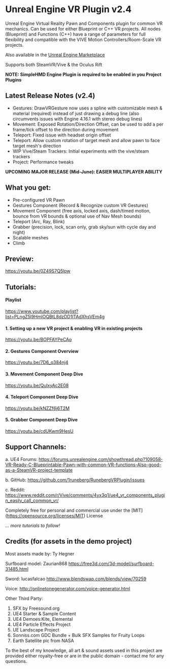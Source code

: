 # Unreal Engine VR Plugin v2.4

Unreal Engine Virtual Reality Pawn and Components plugin for common VR mechanics. Can be used for either Blueprint or C++ VR projects. All nodes (Blueprint) and Functions (C++) have a range of parameters for full flexibility and compatible with the VIVE Motion Controllers/Room-Scale VR projects. 

Also available in the [Unreal Engine Marketplace](https://www.unrealengine.com/marketplace/vr-pawn-components-plugin)

Supports both SteamVR/Vive & the Oculus Rift

**NOTE: SimpleHMD Engine Plugin is required to be enabled in you Project Plugins**

## Latest Release Notes (v2.4)
 - Gestures: DrawVRGesture now uses a spline with customizable mesh & material (required) instead of just drawing a debug line (also circumvents issues with Engine 4.16.1 with stereo debug lines)
 - Movement: Exposed Rotation/Direction Offset, can be used to add a per frame/tick offset to the direction during movement
 - Teleport: Fixed issue with headset origin offset
 - Teleport: Allow custom rotation of target mesh and allow pawn to face target mesh's direction
 - WIP Vive/Steam Trackers: Initial experiments with the vive/steam trackers
 - Project: Performance tweaks


**UPCOMING MAJOR RELEASE (Mid-June): EASIER MULTIPLAYER ABILITY**

## What you get:
  - Pre-configured VR Pawn
  - Gestures Component (Record & Recognize custom VR Gestures)
  - Movement Component (free axis, locked axis, dash/timed motion, bounce from VR bounds & optional use of Nav Mesh bounds)
  - Teleport (Arc, Ray, Blink)
  - Grabber (precision, lock, scan only, grab sky/sun with cycle day and night)
  - Scalable meshes
  - Climb

## Preview:
https://youtu.be/0Z49S7Q5lpw

## Tutorials:

#### Playlist
https://www.youtube.com/playlist?list=PLngZ5l9HmlOQBtL8dzDD1lTAdXhsVEm4g

#### 1. Setting up a new VR project & enabling VR in existing projects
https://youtu.be/BOPFAYPeCAo

#### 2. Gestures Component Overview
https://youtu.be/7D6_o384nj4

#### 3. Movement Component Deep Dive
https://youtu.be/QulxyAc2E08

#### 4. Teleport Component Deep Dive
https://youtu.be/kNZZf6j6T2M

#### 5. Grabber Component Deep Dive
https://youtu.be/cdUKwm9HesU

## Support Channels:
a. UE4 Forums: 
https://forums.unrealengine.com/showthread.php?109058-VR-Ready-C-Blueprintable-Pawn-with-common-VR-functions-Also-good-as-a-SteamVR-project-template

b. GitHub:
https://github.com/1runeberg/RunebergVRPlugin/issues

c. Reddit:
https://www.reddit.com/r/Vive/comments/4yx3q1/ue4_vr_components_plugin_easily_call_common_vr/


Completely free for personal and commercial use under the [MIT] (https://opensource.org/licenses/MIT) License

*... more tutorials to follow!*


## Credits (for assets in the demo project)

Most assets made by:
Ty Hegner

Surfboard model:
Zaurian868
https://free3d.com/3d-model/surfboard-31485.html

Sword:
lucasfalcao
http://www.blendswap.com/blends/view/70259

Voice:
http://onlinetonegenerator.com/voice-generator.html

Other Third Party:

1. SFX by Freesound.org
2. UE4 Starter & Sample Content
3. UE4 Demoes:Kite, Elemental
4. UE4 Particle Effects Project
5. UE Landscape Project
6. Sonniss.com GDC Bundle + Bulk SFX Samples for Fruity Loops
7. Earth Satellite pic from NASA

To the best of my knowledge, all art & sound assets used in this project are provided either royalty-free or are in the public domain - contact me for any questions.
